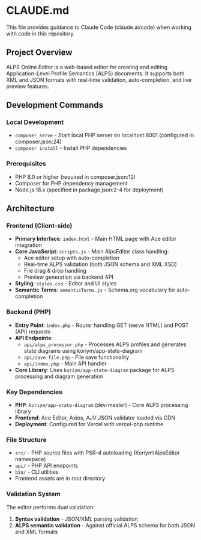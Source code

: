 # CLAUDE.md

This file provides guidance to Claude Code (claude.ai/code) when working with code in this repository.

## Project Overview

ALPS Online Editor is a web-based editor for creating and editing Application-Level Profile Semantics (ALPS) documents. It supports both XML and JSON formats with real-time validation, auto-completion, and live preview features.

## Development Commands

### Local Development
- `composer serve` - Start local PHP server on localhost:8001 (configured in composer.json:24)
- `composer install` - Install PHP dependencies

### Prerequisites
- PHP 8.0 or higher (required in composer.json:12)
- Composer for PHP dependency management
- Node.js 18.x (specified in package.json:2-4 for deployment)

## Architecture

### Frontend (Client-side)
- **Primary Interface**: `index.html` - Main HTML page with Ace editor integration
- **Core JavaScript**: `scripts.js` - Main AlpsEditor class handling:
  - Ace editor setup with auto-completion
  - Real-time ALPS validation (both JSON schema and XML XSD)
  - File drag & drop handling
  - Preview generation via backend API
- **Styling**: `styles.css` - Editor and UI styles
- **Semantic Terms**: `semanticTerms.js` - Schema.org vocabulary for auto-completion

### Backend (PHP)
- **Entry Point**: `index.php` - Router handling GET (serve HTML) and POST (API) requests
- **API Endpoints**:
  - `api/alps_processor.php` - Processes ALPS profiles and generates state diagrams using koriym/app-state-diagram
  - `api/save-file.php` - File save functionality
  - `api/index.php` - Main API handler
- **Core Library**: Uses `koriym/app-state-diagram` package for ALPS processing and diagram generation

### Key Dependencies
- **PHP**: `koriym/app-state-diagram` (dev-master) - Core ALPS processing library
- **Frontend**: Ace Editor, Axios, AJV JSON validator loaded via CDN
- **Deployment**: Configured for Vercel with vercel-php runtime

### File Structure
- `src/` - PHP source files with PSR-4 autoloading (Koriym\\AlpsEditor namespace)
- `api/` - PHP API endpoints
- `bin/` - CLI utilities
- Frontend assets are in root directory

### Validation System
The editor performs dual validation:
1. **Syntax validation** - JSON/XML parsing validation
2. **ALPS semantic validation** - Against official ALPS schema for both JSON and XML formats